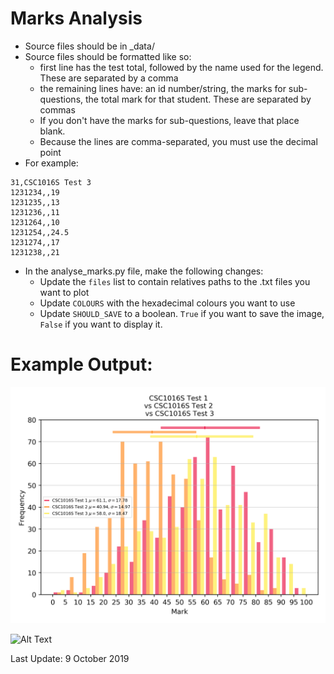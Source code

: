 # Marks Analysis

* Source files should be in _data/
* Source files should be formatted like so:
  * first line has the test total, followed by the name used for the legend. These are separated by a comma
  * the remaining lines have: an id number/string, the marks for sub-questions, the total mark for that student. These are separated by commas
  * If you don't have the marks for sub-questions, leave that place blank.
  * Because the lines are comma-separated, you must use the decimal point
* For example: 
```
31,CSC1016S Test 3
1231234,,19
1231235,,13
1231236,,11
1231264,,10
1231254,,24.5
1231274,,17
1231238,,21
```

* In the analyse_marks.py file, make the following changes:
  * Update the `files` list to contain relatives paths to the .txt files you want to plot
  * Update `COLOURS` with the hexadecimal colours you want to use
  * Update `SHOULD_SAVE` to a boolean. `True` if you want to save the image, `False` if you want to display it.


# Example Output: 

![Alt Text](CSC1016S_Test_1_vs_CSC1016S_Test_2_vs_CSC1016S_Test_3.png)


![Alt Text](STA1006S_Test_1_vs_STA1006S_Test_2_Marks.png.png)


Last Update: 9 October 2019
